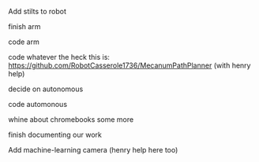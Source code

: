 Add stilts to robot

finish arm

code arm

code whatever the heck this is: https://github.com/RobotCasserole1736/MecanumPathPlanner (with henry help)

decide on autonomous

code automonous

whine about chromebooks some more

finish documenting our work

Add machine-learning camera (henry help here too)
